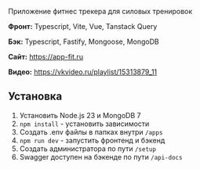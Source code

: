 Приложение фитнес трекера для силовых тренировок

**Фронт:** Typescript, Vite, Vue, Tanstack Query

**Бэк:** Typescript, Fastify, Mongoose, MongoDB

**Сайт:** https://app-fit.ru

**Видео:** https://vkvideo.ru/playlist/15313879_11

## Установка

1. Установить Node.js 23 и MongoDB 7
2. `npm install` - установить зависимости
3. Создать .env файлы в папках внутри `/apps`
4. `npm run dev` - запустить фронтенд и бэкенд
5. Создать администратора по пути `/setup`
6. Swagger доступен на бэкенде по пути `/api-docs`
